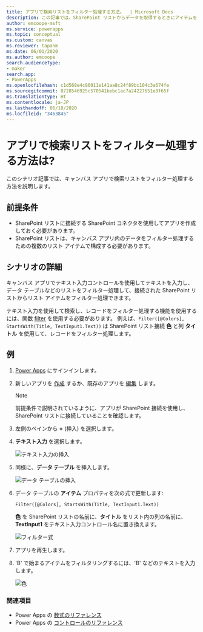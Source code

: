 ```yaml
---
title: アプリで検索リストをフィルター処理する方法。  | Microsoft Docs
description: この記事では、SharePoint リストからデータを取得するときにアイテムを検索し、アプリでリストをフィルター処理する方法について説明します。
author: emcoope-msft
ms.service: powerapps
ms.topic: conceptual
ms.custom: canvas
ms.reviewer: tapanm
ms.date: 06/01/2020
ms.author: emcoope
search.audienceType:
- maker
search.app:
- PowerApps
ms.openlocfilehash: c1d568e4c96011e141aa8c24f89bc104c3a674fe
ms.sourcegitcommit: 8728546925c570541bebc1ac7a24227651e8f65f
ms.translationtype: HT
ms.contentlocale: ja-JP
ms.lasthandoff: 06/18/2020
ms.locfileid: "3463845"
---
```

# <a name="how-to-filter-a-search-list-in-an-app"></a>アプリで検索リストをフィルター処理する方法は?

このシナリオ記事では、キャンバス アプリで検索リストをフィルター処理する方法を説明します。

## <a name="prerequisites"></a>前提条件

- SharePoint リストに接続する SharePoint コネクタを使用してアプリを作成しておく必要があります。
- SharePoint リストは、キャンバス アプリ内のデータをフィルター処理するための複数のリスト アイテムで構成する必要があります。

## <a name="scenario-details"></a>シナリオの詳細

キャンバス アプリでテキスト入力コントロールを使用してテキストを入力し、データ テーブルなどのリストをフィルター処理して、接続された SharePoint リストからリスト アイテムをフィルター処理できます。

テキスト入力を使用して検索し、レコードをフィルター処理する機能を使用するには、関数 [filter](../functions/function-filter-lookup.md) を使用する必要があります。 例えば、`Filter([@Colors], StartsWith(Title, TextInput1.Text))` は SharePoint リスト接続 **色** と列 **タイトル** を使用して、レコードをフィルター処理します。

## <a name="example"></a>例

1. [Power Apps](https://make.powerapps.com) にサインインします。

1. 新しいアプリを [作成](../app-from-sharepoint.md) するか、既存のアプリを [編集](../edit-app.md) します。

    > [!NOTE]
    > 前提条件で説明されているように、アプリが SharePoint 接続を使用し、SharePoint リストに接続していることを確認します。

1. 左側のペインから **+** (挿入) を選択します。

1. **テキスト入力** を選択します。

    ![テキスト入力の挿入](./media/scenarios-filter-search-list/insert-text-input.png "テキスト入力の挿入")

1. 同様に、**データ テーブル** を挿入します。

    ![データ テーブルの挿入](./media/scenarios-filter-search-list/insert-data-table.png "データ テーブルの挿入")

1. データ テーブルの **アイテム** プロパティを次の式で更新します:

    `Filter([@Colors], StartsWith(Title, TextInput1.Text))`

    **色** を SharePoint リストの名前に、**タイトル** をリスト内の列の名前に、**TextInput1** をテキスト入力コントロール名に置き換えます。

    ![フィルター式](./media/scenarios-filter-search-list/filter-formula.png "フィルター式")

1. アプリを再生します。

1. 'B' で始まるアイテムをフィルタリングするには、'B' などのテキストを入力します。

    ![色](./media/scenarios-filter-search-list/colors.png "色")

### <a name="see-also"></a>関連項目

- Power Apps の [数式のリファレンス](../formula-reference.md)
- Power Apps の [コントロールのリファレンス](../reference-properties.md)
